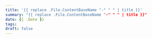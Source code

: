 ```yaml
---
title: '{{ replace .File.ContentBaseName "-" " " | title }}'
summary: "{{ replace .File.ContentBaseName "-" " " | title }}"
date: {{ .Date }}
tags:
draft: false
---
```


